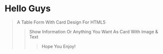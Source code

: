 # Hello Guys
> A Table Form With Card Design For HTML5
>> Show Information Or Anything You Want As Card With Image & Text
>>> Hope You Enjoy!
